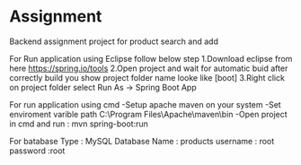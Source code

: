 # Assignment
Backend assignment project for product search and add

For Run application using Eclipse follow below step
1.Download eclipse from here https://spring.io/tools
2.Open project and wait for automatic buid after correctly build you show project folder name looke like [boot]
3.Right click on project folder select Run As -> Spring Boot App

For run application using cmd
-Setup apache maven on your system
-Set enviroment varible path C:\Program Files\Apache\maven\bin
-Open project in cmd and run : mvn spring-boot:run

For batabase
Type : MySQL
Database Name : products
username : root 
password :root
